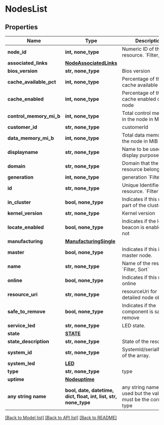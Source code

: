 # NodesList


## Properties
Name | Type | Description | Notes
------------ | ------------- | ------------- | -------------
**node_id** | **int, none_type** | Numeric ID of the resource. &#x60;Filter, Sort&#x60; | [optional] 
**associated_links** | [**NodeAssociatedLinks**](NodeAssociatedLinks.md) |  | [optional] 
**bios_version** | **str, none_type** | Bios version | [optional] 
**cache_available_pct** | **int, none_type** | Percentage of the cache available | [optional] 
**cache_enabled** | **int, none_type** | Percentage of the cache enabled on the node | [optional] 
**control_memory_mi_b** | **int, none_type** | Total control memory in the node in MiB | [optional] 
**customer_id** | **str, none_type** | customerId | [optional] 
**data_memory_mi_b** | **int, none_type** | Total data memory in the node in MiB | [optional] 
**displayname** | **str, none_type** | Name to be used for display purposes | [optional] 
**domain** | **str, none_type** | Domain that the resource belongs to | [optional] 
**generation** | **int, none_type** | generation &#x60;Filter, Sort&#x60; | [optional] 
**id** | **str, none_type** | Unique Identifier of the resource. &#x60;Filter&#x60; | [optional] 
**in_cluster** | **bool, none_type** | Indicates if this node is part of the cluster. | [optional] 
**kernel_version** | **str, none_type** | Kernel version | [optional] 
**locate_enabled** | **bool, none_type** | Indicates if the locate beacon is enabled or not | [optional] 
**manufacturing** | [**ManufacturingSingle**](ManufacturingSingle.md) |  | [optional] 
**master** | **bool, none_type** | Indicates if this is the master node. | [optional] 
**name** | **str, none_type** | Name of the resource. &#x60;Filter, Sort&#x60; | [optional] 
**online** | **bool, none_type** | Indicates if this node is online | [optional] 
**resource_uri** | **str, none_type** | resourceUri for detailed node object | [optional] 
**safe_to_remove** | **bool, none_type** | Indicates if the component is safe to remove | [optional] 
**service_led** | **str, none_type** | LED state. | [optional] 
**state** | [**STATE**](STATE.md) |  | [optional] 
**state_description** | **str, none_type** | State of the resource | [optional] 
**system_id** | **str, none_type** | SystemId/serialNumber of the array. | [optional] 
**system_led** | [**LED**](LED.md) |  | [optional] 
**type** | **str, none_type** | type | [optional] 
**uptime** | [**Nodeuptime**](Nodeuptime.md) |  | [optional] 
**any string name** | **bool, date, datetime, dict, float, int, list, str, none_type** | any string name can be used but the value must be the correct type | [optional]

[[Back to Model list]](../README.md#documentation-for-models) [[Back to API list]](../README.md#documentation-for-api-endpoints) [[Back to README]](../README.md)


